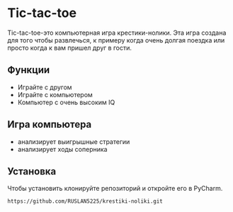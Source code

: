 # Tic-tac-toe

Tic-tac-toe-это компьютерная игра крестики-нолики. Эта игра создана для того чтобы развлечься, к примеру когда очень долгая поездка или просто когда к вам пришел друг в гости.

## Функции

- Играйте с другом
- Играйте с компьютером
- Компьютер с очень высоким IQ

## Игра компьютера

- анализирует выигрышные стратегии
- анализирует ходы соперника

## Установка

Чтобы установить клонируйте репозиторий и откройте его в PyCharm.

```sh
https://github.com/RUSLAN5225/krestiki-noliki.git
```
